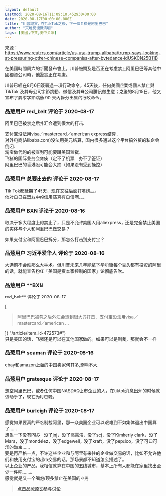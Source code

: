 ```yaml
---
layout: default
Lastmod: 2020-08-16T11:09:10.452930+00:00
date: 2020-08-17T00:00:00.000Z
title: "川普證實，在TikTok之後，下一個目標是阿里巴巴"
author: "天地反復照清明"
tags: [美國,中共,美中关系]
---
```


來源：  
https://www.reuters.com/article/us-usa-trump-alibaba/trump-says-looking-at-pressuring-other-chinese-companies-after-bytedance-idUSKCN25B11B  
  
在美國時間周六的新聞發布會上，川普被問及是否正在考慮禁止阿里巴巴等其他中國獨資公司時，他證實正在考慮。  
  
川普已經在8月6日簽署過一項行政命令，45天後，任何美國企業或個人禁止與 TikTok 及其母公司字節跳動、微信及其母公司騰訊做生意；之後的8月15日，他又宣布了要求字節跳動 90 天內拆分出售的行政命令。

            
### 品葱用户 **red_belt** 评论于 2020-08-17
        
阿里巴巴被禁之后外汇会遭到很大的打击．  
  
支付宝没法用visa／mastercard／american express结算．  
对外电商(Alibaba.com)没法用美元结算，国内很多通过这个平台搞外贸的私企会倒闭．  
淘宝做代购的被查到可能要蹲美国监狱．  
飞猪的国际业务会瘫痪（定不了机票　办不了签证）  
阿里巴巴的香港股可能会大跌（如果没有受到操控）
        


            
### 品葱用户 **总要出去的** 评论于 2020-08-17
        
Tik Tok都延期了45天，现在又往后面打嘴炮。。。  
他对自己在盟友中的信用还真有自信啊。。。
        


            
### 品葱用户 **BXN** 评论于 2020-08-16
        
取决于多大程度上的禁止了，只是不允许美国人用aliexpress，还是完全禁止美国的实体与个人和阿里巴巴做交易？  
  
如果支付宝和阿里巴巴拆分，那怎么打击到支付宝？
        


            
### 品葱用户 **习近平爱华人** 评论于 2020-08-16
        
大选前不会动那么大手术。但川普未来几年能拿下华尔街每个巨头都有投资的阿里的话，就能宣告粉红「美国是资本家控制的国家」论彻底告吹。
        


            
### 品葱用户 **BXN 
red_belt** 评论于 2020-08-17
        
[

> 阿里巴巴被禁之后外汇会遭到很大的打击．支付宝没法用visa／mastercard／american ...

]( "/article/item_id-472573#")  
只是美国的话，飞猪还是可以在其他国家做的。如果可以是制裁，那就会不一样
        


            
### 品葱用户 **seaman** 评论于 2020-08-16
        
ebay和amazon上面的中国卖家何其多,影响不大.
        


            
### 品葱用户 **gratesque** 评论于 2020-08-17
        
想空阿里巴巴，或者任何中国NASDAQ上市企业的人，在tiktok消息出炉的时候就该动手了，现在为时已晚。
        


            
### 品葱用户 **burleigh** 评论于 2020-08-17
        
感觉如果要真的严格制裁阿里，那一众美国企业可以艰难到不如集体退出中国算了……  
想象一下没有P&G，没了jnj，没了高露洁，没了scj，没了Kimberly clark，没了Mars，没了mondelez，没了edgewell，没了kraft，没了pepsico，没了可口可乐的淘宝……  
要是再严格一点，不许这些企业和与阿里有来往的企业做交易的话，比如不允许他们和使用支付宝的超市交易的话，那场景都不知道怎么描述了。  
以上企业的产品，我相信就算在中国的五线城市，基本上所有人都能在家里找出至少一件吧……。  
感觉就是又一个嘴炮/顶多禁止在美国的业务
        






> [点击品葱原文参与讨论](https://pincong.rocks/article/23032)

